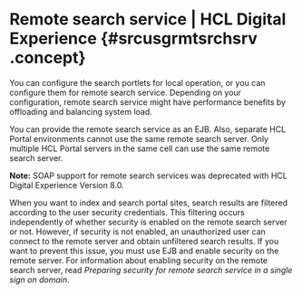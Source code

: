 # Remote search service \| HCL Digital Experience {#srcusgrmtsrchsrv .concept}

You can configure the search portlets for local operation, or you can configure them for remote search service. Depending on your configuration, remote search service might have performance benefits by offloading and balancing system load.

You can provide the remote search service as an EJB. Also, separate HCL Portal environments cannot use the same remote search server. Only multiple HCL Portal servers in the same cell can use the same remote search server.

**Note:** SOAP support for remote search services was deprecated with HCL Digital Experience Version 8.0.

When you want to index and search portal sites, search results are filtered according to the user security credentials. This filtering occurs independently of whether security is enabled on the remote search server or not. However, if security is not enabled, an unauthorized user can connect to the remote server and obtain unfiltered search results. If you want to prevent this issue, you must use EJB and enable security on the remote server. For information about enabling security on the remote search server, read *Preparing security for remote search service in a single sign on domain*.

